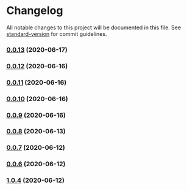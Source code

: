 # Changelog

All notable changes to this project will be documented in this file. See [standard-version](https://github.com/conventional-changelog/standard-version) for commit guidelines.

### [0.0.13](https://github.com/packdigital/gatsby-theme-ripperoni-netlify/compare/v0.0.12...v0.0.13) (2020-06-17)

### [0.0.12](https://github.com/packdigital/gatsby-theme-ripperoni-netlify/compare/v0.0.11...v0.0.12) (2020-06-16)

### [0.0.11](https://github.com/packdigital/gatsby-theme-ripperoni-host/compare/v0.0.10...v0.0.11) (2020-06-16)

### [0.0.10](https://github.com/packdigital/gatsby-theme-ripperoni-host/compare/v0.0.9...v0.0.10) (2020-06-16)

### [0.0.9](https://github.com/packdigital/gatsby-theme-ripperoni-host/compare/v0.0.8...v0.0.9) (2020-06-16)

### [0.0.8](https://github.com/packdigital/gatsby-theme-ripperoni-host/compare/v0.0.7...v0.0.8) (2020-06-13)

### [0.0.7](https://github.com/packdigital/gatsby-theme-ripperoni-host/compare/v0.0.6...v0.0.7) (2020-06-12)

### [0.0.6](https://github.com/packdigital/gatsby-theme-ripperoni-host/compare/v1.0.4...v0.0.6) (2020-06-12)

### [1.0.4](https://github.com/packdigital/gatsby-theme-ripperoni-host/compare/v1.0.3...v1.0.4) (2020-06-12)
